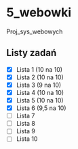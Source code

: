 # 5_webowki
Proj_sys_webowych

## Listy zadań
- [x] Lista 1 (10 na 10)
- [x] Lista 2 (10 na 10)
- [x] Lista 3 (9 na 10)
- [x] Lista 4 (10 na 10)
- [x] Lista 5 (10 na 10) 
- [x] Lista 6 (9,5 na 10)
- [ ] Lista 7
- [ ] Lista 8
- [ ] Lista 9
- [ ] Lista 10